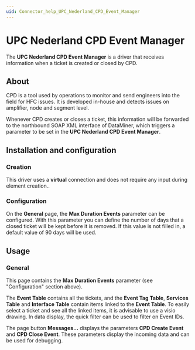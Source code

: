 ```yaml
---
uid: Connector_help_UPC_Nederland_CPD_Event_Manager
---
```


# UPC Nederland CPD Event Manager

The **UPC Nederland CPD Event Manager** is a driver that receives information when a ticket is created or closed by CPD.

## About

CPD is a tool used by operations to monitor and send engineers into the field for HFC issues. It is developed in-house and detects issues on amplifier, node and segment level.

Whenever CPD creates or closes a ticket, this information will be forwarded to the northbound SOAP XML interface of DataMiner, which triggers a parameter to be set in the **UPC Nederland CPD Event Manager**.

## Installation and configuration

### Creation

This driver uses a **virtual** connection and does not require any input during element creation..

### Configuration

On the **General** page, the **Max Duration Events** parameter can be configured. With this parameter you can define the number of days that a closed ticket will be kept before it is removed. If this value is not filled in, a default value of 90 days will be used.

## Usage

### General

This page contains the **Max Duration Events** parameter (see "Configuration" section above).

The **Event Table** contains all the tickets, and the **Event Tag Table**, **Services Table** and **Interface Table** contain items linked to the **Event Table**. To easily select a ticket and see all the linked items, it is advisable to use a visio drawing. In data display, the quick filter can be used to filter on Event IDs.

The page button **Messages...** displays the parameters **CPD Create Event** and **CPD Close Event**. These parameters display the incoming data and can be used for debugging.
